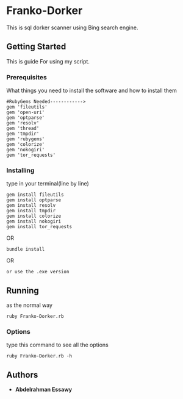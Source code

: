 # Franko-Dorker

This is sql dorker scanner using Bing search engine.
## Getting Started

This is guide For using my script. 



### Prerequisites

What things you need to install the software and how to install them

```
#RubyGems Needed------------>
gem 'fileutils'
gem 'open-uri'
gem 'optparse'
gem 'resolv'
gem 'thread'
gem 'tmpdir'
gem 'rubygems'
gem 'colorize'
gem 'nokogiri'
gem 'tor_requests'
```

### Installing

type in your terminal(line by line)

```
gem install fileutils
gem install optparse
gem install resolv
gem install tmpdir
gem install colorize
gem install nokogiri
gem install tor_requests
```
OR
```
bundle install
```
OR

```
or use the .exe version
```

## Running
as the normal way

```
ruby Franko-Dorker.rb
```

### Options
type this command to see all the options
```
ruby Franko-Dorker.rb -h
```

## Authors

* **Abdelrahman Essawy**
